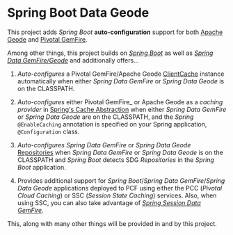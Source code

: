 # Spring Boot Data Geode

This project adds _Spring Boot_ **auto-configuration** support for both [Apache Geode](http://geode.apache.org/)
and [Pivotal GemFire](https://pivotal.io/pivotal-gemfire).

Among other things, this project builds on [_Spring Boot_](http://projects.spring.io/spring-boot/) as well as [_Spring Data GemFire/Geode_](http://projects.spring.io/spring-data-gemfire/) and additionally offers...

1. _Auto-configures_ a Pivotal GemFire/Apache Geode [ClientCache](http://geode.apache.org/releases/latest/javadoc/org/apache/geode/cache/client/ClientCache.html) instance automatically when either _Spring Data GemFire_ or _Spring Data Geode_ is on the CLASSPATH.

2. _Auto-configures_ either Pivotal GemFire_ or Apache Geode as a _caching provider_ in [Spring's Cache Abstraction](http://docs.spring.io/spring/docs/current/spring-framework-reference/htmlsingle/#cache) when either _Spring Data GemFire_ or _Spring Data Geode_ are on the CLASSPATH, and the _Spring_ `@EnableCaching` annotation is specified on your Spring application, `@Configuration` class.

3. _Auto-configures_ _Spring Data GemFire_ or _Spring Data Geode_ [Repositories](http://docs.spring.io/spring-data-gemfire/docs/current/reference/html/#gemfire-repositories) when _Spring Data GemFire_ or _Spring Data Geode_ is on the CLASSPATH and _Spring Boot_ detects SDG _Repositories_ in the _Spring Boot_ application.

4. Provides additional support for _Spring Boot_/_Spring Data GemFire_/_Spring Data Geode_ applications deployed to PCF using either the PCC (_Pivotal Cloud Caching_) or SSC (_Session State Caching_) services.  Also, when using SSC, you can also take advantage of [_Spring Session Data GemFire_](https://github.com/spring-projects/spring-session-data-geode).

This, along with many other things will be provided in and by this project.
